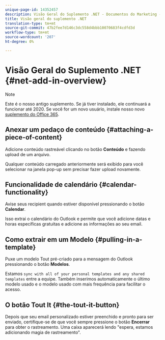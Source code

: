 ```yaml
---
unique-page-id: 14352457
description: Visão Geral do Suplemento .NET - Documentos do Marketing - Documentação do Produto
title: Visão geral do suplemento .NET
translation-type: tm+mt
source-git-commit: 47b2fee7d146c3dc558d4bbb10070683f4cdfd3d
workflow-type: tm+mt
source-wordcount: '207'
ht-degree: 0%

---
```



# Visão Geral do Suplemento .NET {#net-add-in-overview}

>[!NOTE]
>
>Este é o nosso antigo suplemento. Se já tiver instalado, ele continuará a funcionar até 2020. Se você for um novo usuário, instale nosso novo [suplemento do Office 365](http://s3.amazonaws.com/tout-user-store/outlook-mac/assets/install_tout_add-in_outlook_mac.pdf).

## Anexar um pedaço de conteúdo {#attaching-a-piece-of-content}

Adicione conteúdo rastreável clicando no botão **Conteúdo** e fazendo upload de um arquivo.

Qualquer conteúdo carregado anteriormente será exibido para você selecionar na janela pop-up sem precisar fazer upload novamente.

## Funcionalidade de calendário {#calendar-functionality}

Avise seus recipient quando estiver disponível pressionando o botão **Calendar**.

Isso extrai o calendário do Outlook e permite que você adicione datas e horas específicas gratuitas e adicione as informações ao seu email.

## Como extrair em um Modelo {#pulling-in-a-template}

Puxe um modelo Tout pré-criado para a mensagem do Outlook pressionando o botão **Modelos**.

Estamos `sync with all of your personal templates and any shared templates` entre a equipe. Também inserimos automaticamente o último modelo usado e o modelo usado com mais frequência para facilitar o acesso.

## O botão Tout It {#the-tout-it-button}

Depois que seu email personalizado estiver preenchido e pronto para ser enviado, certifique-se de que você sempre pressione o botão **Encerrar** para obter o rastreamento. Uma caixa aparecerá lendo &quot;espera, estamos adicionando magia de rastreamento&quot;.
